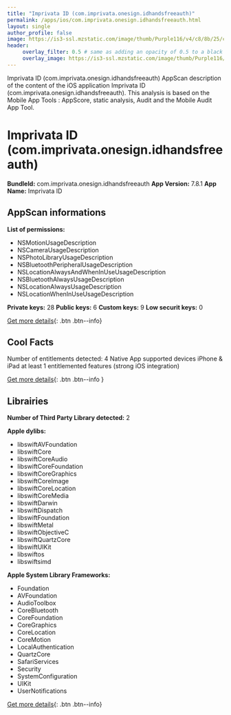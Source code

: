 ```yaml
---
title: "Imprivata ID (com.imprivata.onesign.idhandsfreeauth)"
permalink: /apps/ios/com.imprivata.onesign.idhandsfreeauth.html
layout: single
author_profile: false
image: https://is3-ssl.mzstatic.com/image/thumb/Purple116/v4/c8/8b/25/c88b2588-3882-16d0-1725-625e2a1bca40/AppIcon-0-0-1x_U007emarketing-0-0-0-7-0-0-sRGB-0-0-0-GLES2_U002c0-512MB-85-220-0-0.png/512x512bb.jpg
header: 
     overlay_filter: 0.5 # same as adding an opacity of 0.5 to a black background
     overlay_image: https://is3-ssl.mzstatic.com/image/thumb/Purple116/v4/c8/8b/25/c88b2588-3882-16d0-1725-625e2a1bca40/AppIcon-0-0-1x_U007emarketing-0-0-0-7-0-0-sRGB-0-0-0-GLES2_U002c0-512MB-85-220-0-0.png/512x512bb.jpg
---
```

Imprivata ID (com.imprivata.onesign.idhandsfreeauth) AppScan description of the content of the iOS application Imprivata ID (com.imprivata.onesign.idhandsfreeauth). This analysis is based on the Mobile App Tools : AppScore, static analysis, Audit and the Mobile Audit App Tool.

# Imprivata ID (com.imprivata.onesign.idhandsfreeauth)

**BundleId:** com.imprivata.onesign.idhandsfreeauth
**App Version:** 7.8.1
**App Name:** Imprivata ID


## AppScan informations 

**List of permissions:** 
- NSMotionUsageDescription
- NSCameraUsageDescription
- NSPhotoLibraryUsageDescription
- NSBluetoothPeripheralUsageDescription
- NSLocationAlwaysAndWhenInUseUsageDescription
- NSBluetoothAlwaysUsageDescription
- NSLocationAlwaysUsageDescription
- NSLocationWhenInUseUsageDescription
  
  
**Private keys:** 28
**Public keys:** 6
**Custom keys:** 9
**Low securit keys:** 0
  
[Get more details](/pricing.html){: .btn .btn--info}

## Cool Facts

Number of entitlements detected: 4
Native App
supported devices iPhone & iPad
at least 1 entitlemented features (strong iOS integration)
  
[Get more details](/pricing.html){: .btn .btn--info }

## Librairies 
**Number of Third Party Library detected:** 2


**Apple dylibs:**
- libswiftAVFoundation
- libswiftCore
- libswiftCoreAudio
- libswiftCoreFoundation
- libswiftCoreGraphics
- libswiftCoreImage
- libswiftCoreLocation
- libswiftCoreMedia
- libswiftDarwin
- libswiftDispatch
- libswiftFoundation
- libswiftMetal
- libswiftObjectiveC
- libswiftQuartzCore
- libswiftUIKit
- libswiftos
- libswiftsimd


**Apple System Library Frameworks:**
- Foundation
- AVFoundation
- AudioToolbox
- CoreBluetooth
- CoreFoundation
- CoreGraphics
- CoreLocation
- CoreMotion
- LocalAuthentication
- QuartzCore
- SafariServices
- Security
- SystemConfiguration
- UIKit
- UserNotifications


  
[Get more details](/pricing.html){: .btn .btn--info}

